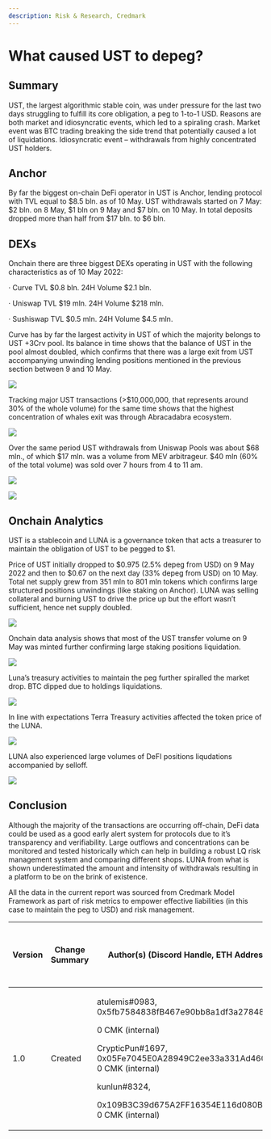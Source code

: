```yaml
---
description: Risk & Research, Credmark
---
```


# What caused UST to depeg?

## **Summary**

UST, the largest algorithmic stable coin, was under pressure for the last two days struggling to fulfill its core obligation, a peg to 1-to-1 USD. Reasons are both market and idiosyncratic events, which led to a spiraling crash. Market event was BTC trading breaking the side trend that potentially caused a lot of liquidations. Idiosyncratic event – withdrawals from highly concentrated UST holders.

## **Anchor**

By far the biggest on-chain DeFi operator in UST is Anchor, lending protocol with TVL equal to $8.5 bln. as of 10 May. UST withdrawals started on 7 May: $2 bln. on 8 May, $1 bln on 9 May and $7 bln. on 10 May. In total deposits dropped more than half from $17 bln. to $6 bln.

## **DEXs**

Onchain there are three biggest DEXs operating in UST with the following characteristics as of 10 May 2022:

·       Curve TVL $0.8 bln. 24H Volume $2.1 bln.

·       Uniswap TVL $19 mln. 24H Volume $218 mln.

·       Sushiswap TVL $0.5 mln. 24H Volume $4.5 mln.

Curve has by far the largest activity in UST of which the majority belongs to UST +3Crv pool. Its balance in time shows that the balance of UST in the pool almost doubled, which confirms that there was a large exit from UST accompanying unwinding lending positions mentioned in the previous section between 9 and 10 May.

![](https://lh3.googleusercontent.com/Vs6f7tBMbyuhf\_aGMOBaESYggpApDS1namQuCCjSCefZsbkt2C3and8E75YWTm7YE6ihohLlV3RDuqkJRsTiQNUWRkMRoU4zJwOExChoXcCHblgUepRVq0Y8\_2IJR8HcITxMdDjPsxMEiPme)

Tracking major UST transactions (>$10,000,000, that represents around 30% of the whole volume) for the same time shows that the highest concentration of whales exit was through Abracadabra ecosystem.

![](https://lh6.googleusercontent.com/t-QENaBay4cW62YcDwZipMdHe-BL1MOum7iLzlQUbYdH5R6APDNutICE5FCXD2CcRcFn3QWBk9qn02D70dFqWFzOTyCYFHTa06OBz6frPo1yqXAcGQ4SxSDvEU7jWMu2HkX-cUq4D2jeNqkm)

&#x20;Over the same period UST withdrawals from Uniswap Pools was about $68 mln., of which $17 mln. was a volume from MEV arbitrageur. $40 mln (60% of the total volume) was sold over 7 hours from 4 to 11 am.

&#x20;

![](https://lh6.googleusercontent.com/geO9uQszZ2f\_WtpnmF\_tEPUjan53XHa\_R9u80z63E-aKCrza08PmTHtSBVyTtDUfR3sSedAhDum3HzGEYiKsl7DQbB2bebfjMIrMHp--L6AVfE2QmBjyOMsDA8tIlmyx-b3IFgzrxROPk54n)

![](https://lh6.googleusercontent.com/4v6aPlOpNYnicBvpJZWvu5JfSruRImnEeeLl1HjudyY2tU8Bv9N9BeR-Cpd01KaN8nYAijml7bGOal9CO03yCB2AAoSnLUhA6V9rGJ9JJSaldaSOVrCoYJkEthYsEiEVHXCJDdoaV67Voh4I)

## Onchain Analytics

UST is a stablecoin and LUNA is a governance token that acts a treasurer to maintain the obligation of UST to be pegged to $1.

Price of UST initially dropped to $0.975 (2.5% depeg from USD) on 9 May 2022 and then to $0.67 on the next day (33% depeg from USD) on 10 May. Total net supply grew from 351 mln to 801 mln tokens which confirms large structured positions unwindings (like staking on Anchor). LUNA was selling collateral and burning UST to drive the price up but the effort wasn’t sufficient, hence net supply doubled.

![](https://lh4.googleusercontent.com/gyPj-EGhLMsiC1Sj\_VogY862yuS2eD3YbpaVm5or2X7H1koww9qWFWzbQY0TsjKJWKDQxckfYvSwamE6T9ROBMj3eeHdXxeB6yxxNhc07RZk5\_92wPQH-oD\_HijEXta13JWaL4IpQZnb\_ree)

Onchain data analysis shows that most of the UST transfer volume on 9 May was minted further confirming large staking positions liquidation.

![](https://lh6.googleusercontent.com/dCIXgcTqk9kxjb31HUKafMCbebk1jtNyU7YiijsgBzFczjBZ3N-7ProwogGwGco2EbywVTy4scA\_RMCzajvLm08jELAgTw0rR5n6u4okwxBrsfW9GotTTkwJt3Q1f9QRcva6PWsldlP-ocLm)

Luna’s treasury activities to maintain the peg further spiralled the market drop. BTC dipped due to holdings liquidations.

![](https://lh5.googleusercontent.com/MVEGprk-uM05jEd8Y-fl5q2vOYUX88h4osFDYqpBIyCqs7jKPGQJssWrjVrSefdaLIe1STM9UmRvre2x-pGknOuVIT-S80ZieLL7eEpj60A5jU7brX9TRWnDK6QFigsMbFecd5SRVubAOEM8)

In line with expectations Terra Treasury activities affected the token price of the LUNA.

![](https://lh6.googleusercontent.com/wOz-z3pm9dlF12KAWaGqtR2SLcSO5ssxTyYR\_1OCXKWsPnWjJsjZEo5HD-45-XZxCesJfM6HxJC67LRSqgvgInGwWa87iJ5\_iTP5gZVJR2HY4Z\_W2QMtR5z7SrruEvtYNErEMm8CeF1GAEJr)

LUNA also experienced large volumes of DeFI positions liqudations accompanied by selloff.

![](https://lh3.googleusercontent.com/PduLRU9qTjmYPqobJ4m3JLmcuDlmzpsgATITVIko2PKSeRI8K0f5E9XeQX9vvrCyHP083znAXhOhVfrdkD-w6e5bZBC4cPDBRrV0GndPLDVIdgvXlIJssYokIYXsplG1GXIbMuojDNT3mPyj)

## Conclusion

Although the majority of the transactions are occurring off-chain, DeFi data could be used as a good early alert system for protocols due to it’s transparency and verifiability. Large outflows and concentrations can be monitored and tested historically which can help in building a robust LQ risk management system and comparing different shops. LUNA from what is shown underestimated the amount and intensity of withdrawals resulting in a platform to be on the brink of existence.

All the data in the current report was sourced from Credmark Model Framework as part of risk metrics to empower effective liabilities (in this case to maintain the peg to USD) and risk management.





| **Version** | **Change Summary** | **Author(s) (Discord Handle, ETH Address, Reward)**                                                                                                                                                                                                                                  | **Reviewer(s) (Discord Handle, ETH Address, Reward)** | **Submission Date** |
| ----------- | ------------------ | ------------------------------------------------------------------------------------------------------------------------------------------------------------------------------------------------------------------------------------------------------------------------------------ | ----------------------------------------------------- | ------------------- |
| 1.0         | Created            | <p>atulemis#0983,<br>0x5fb7584838fB467e90bb8a1df3a278482e34E856,</p><p>0 CMK (internal)</p><p></p><p>CrypticPun#1697, 0x05Fe7045E0A28949C2ee33a331Ad4605DE455F95, 0 CMK (internal)</p><p></p><p>​kunlun#8324,</p><p>0x109B3C39d675A2FF16354E116d080B94d238a7c9, 0 CMK (internal)</p> | Credmark Community                                    | 11 May 2022         |

&#x20;
